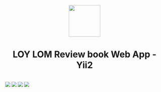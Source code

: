 <p align="center">
    <a href="https://github.com/yiisoft" target="_blank">
        <img src="https://avatars0.githubusercontent.com/u/993323" height="100px">
    </a>
    <h1 align="center">LOY LOM Review book Web App - Yii2</h1>
    <br>
    <img src="https://github.com/user-attachments/assets/6178aaf0-6dd3-4e19-a494-e70a64e6855f" >
     <img src="https://mailrmuttac-my.sharepoint.com/:i:/g/personal/1165109070078_mail_rmutt_ac_th/ERoQ_0O5Xw5NpbAP5QsHPFQBl2st0JjuTmN4wuQn0flQ_g?e=VgKien" >
     <img src="https://github.com/user-attachments/assets/fecbcc7c-bc7a-4804-8ecb-664c91aea688" >
     <img src="https://mailrmuttac-my.sharepoint.com/:i:/g/personal/1165109070078_mail_rmutt_ac_th/ERoQ_0O5Xw5NpbAP5QsHPFQBl2st0JjuTmN4wuQn0flQ_g?e=VgKien" >


</p>
 

